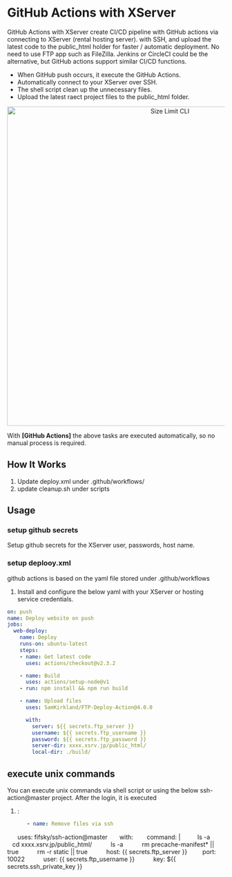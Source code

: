 # GitHub Actions with XServer

GitHub Actions with XServer create CI/CD pipeline with GitHub actions via
connecting to XServer (rental hosting server). with SSH, and upload the latest 
code to the public_html holder for faster / automatic deployment. No need to use 
FTP app such as FileZilla. Jenkins or CircleCI could be the alternative, but GitHub
actions support similar CI/CD functions.

* When GitHub push occurs, it execute the GitHub Actions.
* Automatically connect to your XServer over SSH.
* The shell script clean up the unnecessary files.
* Upload the latest raect project files to the public_html folder.

<p align="center">
  <img src="./img/example.png" alt="Size Limit CLI" width="738">
</p>

With **[GitHub Actions]** the above tasks are executed automatically, so no manual process
is required.



## How It Works

1. Update deploy.xml under .github/workflows/
2. update cleanup.sh under scripts

## Usage

### setup github secrets

Setup github secrets for the XServer user, passwords, host name.

### setup deplooy.xml

github actions is based on the yaml file stored under .github/workflows

1. Install and configure the below yaml with your XServer or hosting service credentials.


```yaml
on: push
name: Deploy website on push
jobs:
  web-deploy:
    name: Deploy
    runs-on: ubuntu-latest
    steps:
    - name: Get latest code
      uses: actions/checkout@v2.3.2

    - name: Build
      uses: actions/setup-node@v1
    - run: npm install && npm run build

    - name: Upload files
      uses: SamKirkland/FTP-Deploy-Action@4.0.0

      with: 
        server: ${{ secrets.ftp_server }}
        username: ${{ secrets.ftp_username }}
        password: ${{ secrets.ftp_password }}
        server-dir: xxxx.xsrv.jp/public_html/
        local-dir: ./build/
```


## execute unix commands

You can execute unix commands via shell script or using the below ssh-action@master project. After the login, it is executed

1. :

   ```yaml
	  - name: Remove files via ssh
      uses: fifsky/ssh-action@master
      with:
      	command: |
        	ls -a
          cd xxxx.xsrv.jp/public_html/
          ls -a
          rm precache-manifest* || true
          rm -r static || true
          host: {{ secrets.ftp_server }}
          port: 10022
          user: {{ secrets.ftp_username }}
          key: ${{ secrets.ssh_private_key }}
   ```

